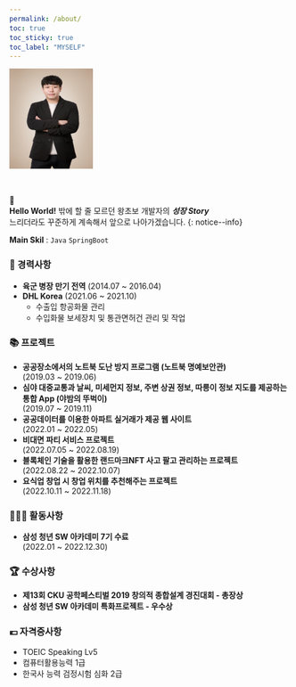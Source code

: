 ```yaml
---
permalink: /about/
toc: true
toc_sticky: true
toc_label: "MYSELF"
---
```


<p align="Left">
  <img src="/assets/logo.ico/me2.jpg" height="180px" width="150px">
</p>

<br>

📌 <br>
**Hello World!** 밖에 할 줄 모르던 왕초보 개발자의 **_성장 Story_**  
느리더라도 꾸준하게 계속해서 앞으로 나아가겠습니다.
{: notice--info}

**Main Skil** : `Java` `SpringBoot`
<br>

### 📝 경력사항

- **육군 병장 만기 전역** (2014.07 ~ 2016.04)
- **DHL Korea** (2021.06 ~ 2021.10)
  - 수출입 항공화물 관리
  - 수입화물 보세장치 및 통관면허건 관리 및 작업

### 📚 프로젝트

- **공공장소에서의 노트북 도난 방지 프로그램 (노트북 명예보안관)** <br>(2019.03 ~ 2019.06)
- **심야 대중교통과 날씨, 미세먼지 정보, 주변 상권 정보, 따릉이 정보 지도를 제공하는 통합 App (야밤의 뚜벅이)** <br>(2019.07 ~ 2019.11)
- **공공데이터를 이용한 아파트 실거래가 제공 웹 사이트** <br>(2022.01 ~ 2022.05)
- **비대면 파티 서비스 프로젝트** <br>(2022.07.05 ~ 2022.08.19)
- **블록체인 기술을 활용한 랜드마크NFT 사고 팔고 관리하는 프로젝트** <br>(2022.08.22 ~ 2022.10.07)
- **요식업 창업 시 창업 위치를 추천해주는 프로젝트** <br>(2022.10.11 ~ 2022.11.18)

### 🏃🏻‍♀️ 활동사항

- **삼성 청년 SW 아카데미 7기 수료** <br> (2022.01 ~ 2022.12.30)

### 🏆 수상사항

- **제13회 CKU 공학페스티벌 2019 창의적 종합설계 경진대회 - 총장상**
- **삼성 청년 SW 아카데미 특화프로젝트 - 우수상**

### 💶 자격증사항

- TOEIC Speaking Lv5
- 컴퓨터활용능력 1급
- 한국사 능력 검정시험 심화 2급
